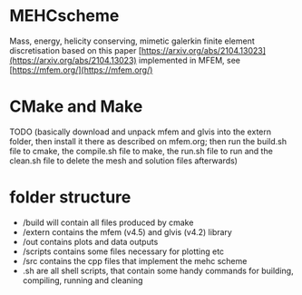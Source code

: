 # MEHCscheme
Mass, energy, helicity conserving, mimetic galerkin finite element discretisation based on this paper [https://arxiv.org/abs/2104.13023](https://arxiv.org/abs/2104.13023) implemented in MFEM, see [https://mfem.org/](https://mfem.org/)

# CMake and Make
TODO (basically download and unpack mfem and glvis into the extern folder, then install it there as described on mfem.org; then run the build.sh file to cmake, the compile.sh file to make, the run.sh file to run and the clean.sh file to delete the mesh and solution files afterwards)

# folder structure
* /build will contain all files produced by cmake
* /extern contains the mfem (v4.5) and glvis (v4.2) library
* /out contains plots and data outputs
* /scripts contains some files necessary for plotting etc
* /src contains the cpp files that implement the mehc scheme
* .sh are all shell scripts, that contain some handy commands for building, compiling, running and cleaning
